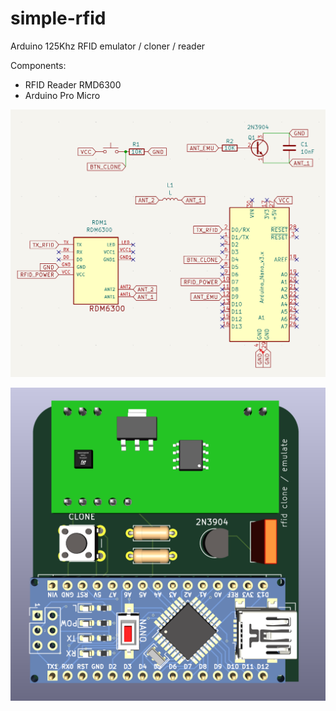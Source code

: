 # simple-rfid
Arduino 125Khz RFID emulator / cloner / reader 

Components:
- RFID Reader RMD6300
- Arduino Pro Micro

![scheme](scheme.png)

![pcb](pcb.png)
